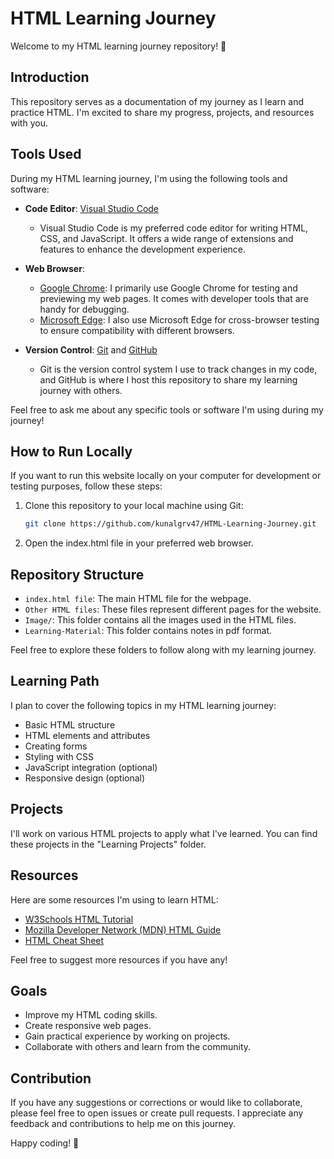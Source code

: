 # HTML Learning Journey

Welcome to my HTML learning journey repository! 🚀

## Introduction

This repository serves as a documentation of my journey as I learn and practice HTML. I'm excited to share my progress, projects, and resources with you.

## Tools Used

During my HTML learning journey, I'm using the following tools and software:

- **Code Editor**: [Visual Studio Code](https://code.visualstudio.com/)
  - Visual Studio Code is my preferred code editor for writing HTML, CSS, and JavaScript. It offers a wide range of extensions and features to enhance the development experience.

- **Web Browser**:
  - [Google Chrome](https://www.google.com/chrome/): I primarily use Google Chrome for testing and previewing my web pages. It comes with developer tools that are handy for debugging.
  - [Microsoft Edge](https://www.microsoft.com/en-us/edge): I also use Microsoft Edge for cross-browser testing to ensure compatibility with different browsers.

- **Version Control**: [Git](https://git-scm.com/) and [GitHub](https://github.com/)
  - Git is the version control system I use to track changes in my code, and GitHub is where I host this repository to share my learning journey with others.

Feel free to ask me about any specific tools or software I'm using during my journey!

## How to Run Locally

If you want to run this website locally on your computer for development or testing purposes, follow these steps:

1. Clone this repository to your local machine using Git:
   ```bash
   git clone https://github.com/kunalgrv47/HTML-Learning-Journey.git
2. Open the index.html file in your preferred web browser.

   


## Repository Structure

- `index.html file`: The main HTML file for the webpage.
- `Other HTML files`: These files represent different pages for the website.
- `Image/`: This folder contains all the images used in the HTML files.
- `Learning-Material`: This folder contains notes in pdf format.

Feel free to explore these folders to follow along with my learning journey.

## Learning Path

I plan to cover the following topics in my HTML learning journey:

- Basic HTML structure
- HTML elements and attributes
- Creating forms
- Styling with CSS
- JavaScript integration (optional)
- Responsive design (optional)

## Projects

I'll work on various HTML projects to apply what I've learned. You can find these projects in the "Learning Projects" folder.

## Resources

Here are some resources I'm using to learn HTML:

- [W3Schools HTML Tutorial](https://www.w3schools.com/html/)
- [Mozilla Developer Network (MDN) HTML Guide](https://developer.mozilla.org/en-US/docs/Web/HTML)
- [HTML Cheat Sheet](https://htmlcheatsheet.com/)

Feel free to suggest more resources if you have any!

## Goals

- Improve my HTML coding skills.
- Create responsive web pages.
- Gain practical experience by working on projects.
- Collaborate with others and learn from the community.

## Contribution

If you have any suggestions or corrections or would like to collaborate, please feel free to open issues or create pull requests. I appreciate any feedback and contributions to help me on this journey.


Happy coding! 🌟
